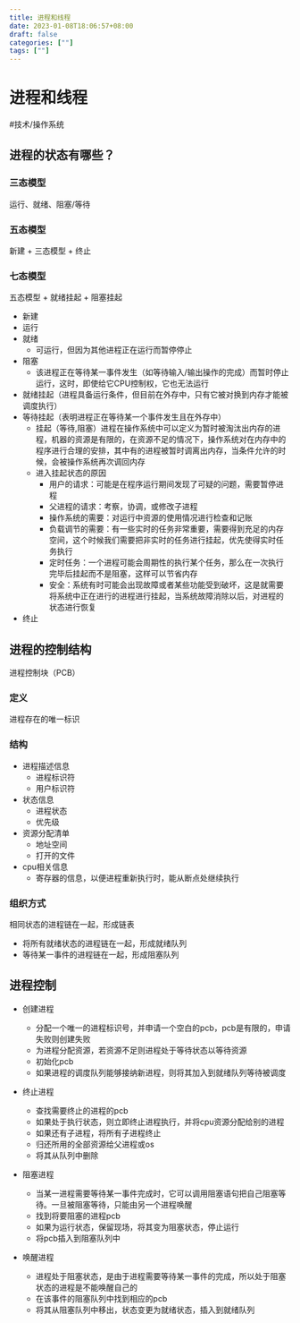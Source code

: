 ```yaml
---
title: 进程和线程
date: 2023-01-08T18:06:57+08:00
draft: false
categories: [""]
tags: [""]
---
```


# 进程和线程
#技术/操作系统

## 进程的状态有哪些？
### 三态模型
运行、就绪、阻塞/等待
### 五态模型
新建 + 三态模型 + 终止
### 七态模型
五态模型 + 就绪挂起 + 阻塞挂起

- 新建
- 运行
- 就绪
	- 可运行，但因为其他进程正在运行而暂停停止
- 阻塞
	- 该进程正在等待某一事件发生（如等待输入/输出操作的完成）而暂时停止运行，这时，即使给它CPU控制权，它也无法运行
- 就绪挂起（进程具备运行条件，但目前在外存中，只有它被对换到内存才能被调度执行）
- 等待挂起（表明进程正在等待某一个事件发生且在外存中）
	- 挂起（等待,阻塞）进程在操作系统中可以定义为暂时被淘汰出内存的进程，机器的资源是有限的，在资源不足的情况下，操作系统对在内存中的程序进行合理的安排，其中有的进程被暂时调离出内存，当条件允许的时候，会被操作系统再次调回内存
	- 进入挂起状态的原因
		- 用户的请求：可能是在程序运行期间发现了可疑的问题，需要暂停进程
		- 父进程的请求：考察，协调，或修改子进程
		- 操作系统的需要：对运行中资源的使用情况进行检查和记账
		- 负载调节的需要：有一些实时的任务非常重要，需要得到充足的内存空间，这个时候我们需要把非实时的任务进行挂起，优先使得实时任务执行
		- 定时任务：一个进程可能会周期性的执行某个任务，那么在一次执行完毕后挂起而不是阻塞，这样可以节省内存
		- 安全：系统有时可能会出现故障或者某些功能受到破坏，这是就需要将系统中正在进行的进程进行挂起，当系统故障消除以后，对进程的状态进行恢复
- 终止

## 进程的控制结构
进程控制块（PCB）
### 定义
进程存在的唯一标识
### 结构
- 进程描述信息
	- 进程标识符
	- 用户标识符
- 状态信息
	- 进程状态
	- 优先级
- 资源分配清单
	- 地址空间
	- 打开的文件
- cpu相关信息
	- 寄存器的信息，以便进程重新执行时，能从断点处继续执行
### 组织方式
相同状态的进程链在一起，形成链表
- 将所有就绪状态的进程链在一起，形成就绪队列
- 等待某一事件的进程链在一起，形成阻塞队列

## 进程控制
- 创建进程
	- 分配一个唯一的进程标识号，并申请一个空白的pcb，pcb是有限的，申请失败则创建失败
	- 为进程分配资源，若资源不足则进程处于等待状态以等待资源
	- 初始化pcb
	- 如果进程的调度队列能够接纳新进程，则将其加入到就绪队列等待被调度

- 终止进程
	- 查找需要终止的进程的pcb
	- 如果处于执行状态，则立即终止进程执行，并将cpu资源分配给别的进程
	- 如果还有子进程，将所有子进程终止
	- 归还所用的全部资源给父进程或os
	- 将其从队列中删除

- 阻塞进程
	- 当某一进程需要等待某一事件完成时，它可以调用阻塞语句把自己阻塞等待。一旦被阻塞等待，只能由另一个进程唤醒
	- 找到将要阻塞的进程pcb
	- 如果为运行状态，保留现场，将其变为阻塞状态，停止运行
	- 将pcb插入到阻塞队列中

- 唤醒进程
	- 进程处于阻塞状态，是由于进程需要等待某一事件的完成，所以处于阻塞状态的进程是不能唤醒自己的
	- 在该事件的阻塞队列中找到相应的pcb
	- 将其从阻塞队列中移出，状态变更为就绪状态，插入到就绪队列